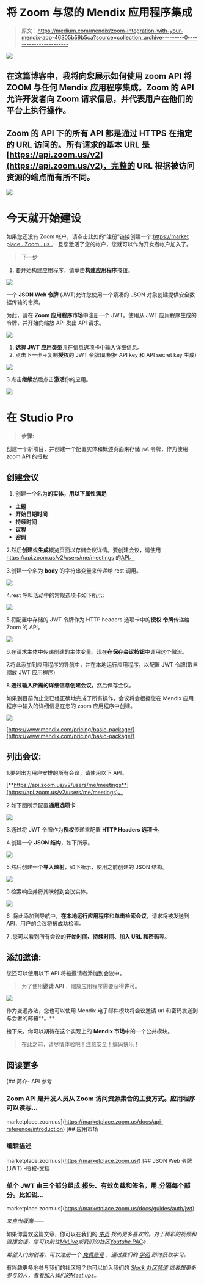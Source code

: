 # 将 Zoom 与您的 Mendix 应用程序集成

> 原文：<https://medium.com/mendix/zoom-integration-with-your-mendix-app-46305b59b5ca?source=collection_archive---------0----------------------->

![](img/53bd12dd8c8ac40d35664a3688441be6.png)

## 在这篇博客中，我将向您展示如何使用 zoom API 将 ZOOM 与任何 Mendix 应用程序集成。Zoom 的 API 允许开发者向 Zoom 请求信息，并代表用户在他们的平台上执行操作。

## Zoom 的 API 下的所有 API 都是通过 HTTPS 在指定的 URL 访问的。所有请求的基本 URL 是[https://api.zoom.us/v2](https://api.zoom.us/v2)，完整的 URL 根据被访问资源的端点而有所不同。

![](img/ecf499af71be8925ada0038a21dd545f.png)

# 今天就开始建设

如果您还没有 Zoom 帐户，请点击此处的“注册”链接创建一个:[https://market place . Zoom . us .](https://marketplace.zoom.us.)一旦您激活了您的帐户，您就可以作为开发者帐户加入了。

> **下一步**

1.  要开始构建应用程序，请单击**构建应用程序**按钮。

![](img/2f78733e93256d60d2d7d47956aadceb.png)

一个 **JSON Web 令牌** (JWT)允许您使用一个紧凑的 JSON 对象创建提供安全数据传输的令牌。

为此，请在 **Zoom 应用程序市场**中注册一个 JWT。使用从 JWT 应用程序生成的令牌，并开始向缩放 API 发出 API 请求。

![](img/506f19bc7096dfcd2509dc9dff423824.png)

1.  **选择 JWT 应用类型**并在信息选项卡中输入详细信息。
2.  点击下一步→复制**授权**的 JWT 令牌(即根据 API key 和 API secret key 生成)

![](img/adbe552134f5d5ec104be8ed92f57dc9.png)

3.点击**继续**然后点击**激活**你的应用。

![](img/3866c18483a0fc2737334b83bcaecb37.png)

# **在 Studio Pro**

> **步骤:**

创建一个新项目，并创建一个配置实体和概述页面来存储 jwt 令牌，作为使用 zoom API 的授权

## **创建会议**

1.  创建一个名为**的实体，用以下属性满足**:

*   **主题**
*   **开始日期时间**
*   **持续时间**
*   **议程**
*   **密码**

2.然后**创建**或**生成**概览页面以存储会议详情。要创建会议，请使用 https://api.zoom.us/v2/users/me/meetings 的[API。](https://api.zoom.us/v2/users/me/meetings)

3.创建一个名为 **body** 的字符串变量来传递给 rest 调用。

![](img/14f90f3e0144bcd78fd93ee85352fca1.png)

4.rest 呼叫活动中的常规选项卡如下所示:

![](img/1284f847c52310b6f4401e5eab560b02.png)

5.将配置中存储的 JWT 令牌作为 HTTP headers 选项卡中的**授权** **令牌**传递给 Zoom 的 API。

![](img/8336fee17b280f062effa279d13b57a0.png)

6.在请求主体中传递创建的主体变量。现在**在保存会议按钮**中调用这个微流。

7.将此添加到应用程序的导航中，并在本地运行应用程序，以配置 JWT 令牌(取自缩放 JWT 应用程序)

8.**通过输入所需的详细信息创建会议**，然后保存会议。

如果到目前为止您已经正确地完成了所有操作，会议将会根据您在 Mendix 应用程序中输入的详细信息在您的 zoom 应用程序中创建。

![](img/9095925fed5d19ba898085953e9245c7.png)

[https://www.mendix.com/pricing/basic-package/](https://www.mendix.com/pricing/basic-package/)

## **列出会议:**

1.要列出为用户安排的所有会议，请使用以下 API。

[**https://api.zoom.us/v2/users/me/meetings**](https://api.zoom.us/v2/users/me/meetings)。

2.如下图所示配置**通用选项卡**

![](img/3dcf2043d7dcdf212852c7825cd0ee57.png)

3.通过将 JWT 令牌作为**授权**传递来配置 **HTTP Headers 选项卡**。

4.创建一个 **JSON 结构**，如下所示。

![](img/797bada60e17d10675cedaab809fae34.png)

5.然后创建一个**导入映射**，如下所示，使用之前创建的 JSON 结构。

![](img/52920ad91851b7ac75552236ec46d4cd.png)

5.检索响应并将其映射到会议实体。

![](img/858c50bcffe7fa9dfa08f28eb7088735.png)

6 .将此添加到导航中，**在本地运行应用程序**和**单击检索会议**，请求将被发送到 API，用户的会议将被成功检索。

7 .您可以看到所有会议的**开始时间、持续时间、加入 URL 和密码**等。

## 添加邀请:

您还可以使用以下 API 将被邀请者添加到会议中。

> 为了使用**邀请 API** ，缩放应用程序需要获得**许可**。

![](img/41305c190408ef601348afd701b8188a.png)

作为变通办法，您也可以使用 Mendix 电子邮件模块将会议邀请 url 和密码发送到与会者的邮箱**。**

接下来，你可以期待在这个实现上的 **Mendix 市场**中的一个公共模块。

> 在此之前，请尽情体验吧！注意安全！编码快乐！

## **阅读更多**

 [## 简介- API 参考

### Zoom API 是开发人员从 Zoom 访问资源集合的主要方式。应用程序可以读写…

marketplace.zoom.us](https://marketplace.zoom.us/docs/api-reference/introduction)  [## 应用市场

### 编辑描述

marketplace.zoom.us](https://marketplace.zoom.us/)  [## JSON Web 令牌(JWT) -授权-文档

### 单个 JWT 由三个部分组成:报头、有效负载和签名，用.分隔每个部分。比如说…

marketplace.zoom.us](https://marketplace.zoom.us/docs/guides/auth/jwt) 

*来自出版商——*

如果你喜欢这篇文章，你可以在我们的 [*中页*](https://medium.com/mendix) *找到更多喜欢的。对于精彩的视频和直播会话，您可以前往*[*MxLive*](https://www.mendix.com/live/)*或我们的社区*[*Youtube PAG*](https://www.youtube.com/c/MendixCommunity/community)*e .*

*希望入门的创客，可以注册一个* [*免费账号*](https://signup.mendix.com/link/signup/?source=direct) *，通过我们的* [*学苑*](https://academy.mendix.com/link/home) *即时获取学习。*

有兴趣更多地参与我们的社区吗？你可以加入我们的 [*Slack 社区频道*](https://join.slack.com/t/mendixcommunity/shared_invite/zt-hwhwkcxu-~59ywyjqHlUHXmrw5heqpQ) *或者想更多参与的人，看看加入我们的*[*Meet ups*](https://developers.mendix.com/meetups/#meetupsNearYou)*。*
